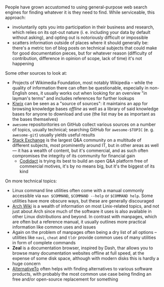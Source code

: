 ---
---

People have grown accustomed to using general-purpose web search engines for finding whatever it is they need to find. While serviceable, this approach:

- involuntarily opts you into participation in their business and research, which relies on its opt-out nature (i. e. including your data by default without asking), and opting out is notoriously difficult or impossible
- scatters information outside of places where it should generally be: there's a metric ton of blog posts on technical subjects that could make for good documentation pieces, but for whatever reason (difficulty of contribution, difference in opinion of scope, lack of time) it's not happening

Some other sources to look at:

* Projects of Wikimedia Foundation, most notably Wikipedia – while the quality of information there can often be questionable, especially in non-English ones, it usually works out when looking for an overview "in layman's terms" and includes references for further lookups
* [Kiwix](https://www.kiwix.org/) can be seen as a "source of sources": it maintains an app for browsing knowledge bases _offline_ as well as a library of said knowledge bases for anyone to download and use (the list may be as important as the bases themselves)
* `awesome` repositoritories on GitHub collect various sources on a number of topics, usually technical; searching GitHub for `awesome-$TOPIC` (e. g. `awesome-git`) usually yields useful results
* [Stack Exchange](https://stackexchange.com/) is the largest Q&A community on a multitude of different subjects, most prominently around IT, but in other areas as well — it has a wealth of content, but it's commercial, and as such often compromises the integrity of its community for financial gain
  * [Codidact](https://codidact.org/) is trying its best to build an open Q&A platform free of commercial motives, it's by no means big, but it's the biggest of its kind

On more technical topics:

* Linux command line utilities often come with a manual commonly accessible via `man $COMMAND`, `$COMMAND --help` or `$COMMAND help`. Some utilities have more obscure ways, but these are generally discouraged
* [Arch Wiki](https://wiki.archlinux.org/) is a wealth of information on most Linix-related topics, and not just about Arch since much of the software it uses is also available in other Linux distributions and beyond. In contrast with manpages, which are often but a reference manual, it usually outlines more practical information like common uses and issues
* Again on the problem of manpages often being a dry list of all options – utilities like `navi`, `cheat` and `tldr` provide common uses of many utilities in form of complete commands
* **Zeal** is a documentation browser, inspired by Dash, thar allows you to browse many documentation websites offline at full speed, at the expense of some disk space, although with modern disks this is hardly a huge concern
* [AlternativeTo](https://alternativeto.net/) often helps with finding alternatives to various software products, with probably the most common use case being finding an free and/or open-source replacement for something

